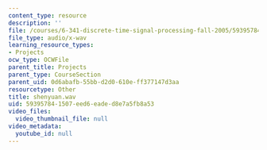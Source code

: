 ```yaml
---
content_type: resource
description: ''
file: /courses/6-341-discrete-time-signal-processing-fall-2005/593957841507eed6eaded8e7a5fb8a53_shenyuan.wav
file_type: audio/x-wav
learning_resource_types:
- Projects
ocw_type: OCWFile
parent_title: Projects
parent_type: CourseSection
parent_uid: 0d6abafb-55bb-d2d0-610e-ff377147d3aa
resourcetype: Other
title: shenyuan.wav
uid: 59395784-1507-eed6-eade-d8e7a5fb8a53
video_files:
  video_thumbnail_file: null
video_metadata:
  youtube_id: null
---
```

